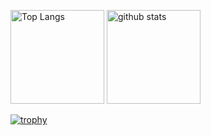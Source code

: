 <p align="left"> 
  <img alt="Top Langs" height="150px" src="https://github-readme-stats.vercel.app/api/top-langs/?username=ksk-jp&layout=compact&count_private=true&show_icons=true&theme=onedark" />
  <img alt="github stats" height="150px" src="https://github-readme-stats.vercel.app/api?username=ksk-jp&count_private=true&show_icons=true&show_icons=true&theme=onedark" />
</p>

[![trophy](https://github-profile-trophy.vercel.app/?username=ksk-jp&theme=onedark&column=7)](https://github.com/ryo-ma/github-profile-trophy)
